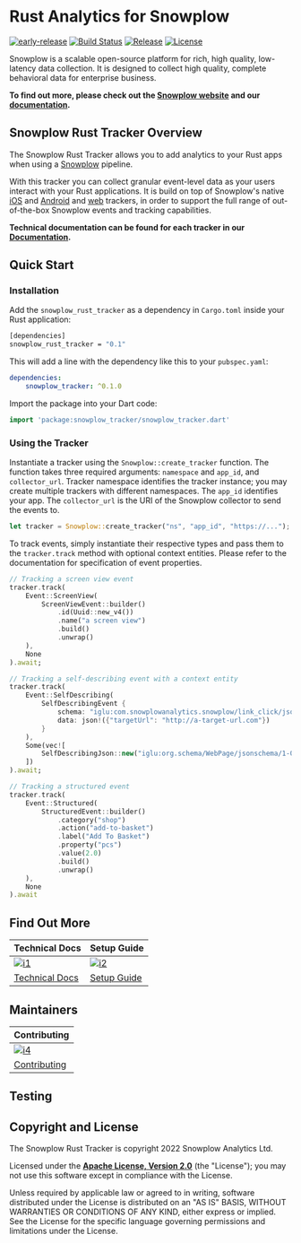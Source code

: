 # Rust Analytics for Snowplow

[![early-release]][tracker-classificiation]
[![Build Status][gh-actions-image]][gh-actions]
[![Release][release-image]][releases]
[![License][license-image]][license]

Snowplow is a scalable open-source platform for rich, high quality, low-latency data collection. It is designed to collect high quality, complete behavioral data for enterprise business.

**To find out more, please check out the [Snowplow website][website] and our [documentation][docs].**

## Snowplow Rust Tracker Overview

The Snowplow Rust Tracker allows you to add analytics to your Rust apps when using a [Snowplow][snowplow] pipeline.

With this tracker you can collect granular event-level data as your users interact with your Rust applications.
It is build on top of Snowplow's native [iOS](https://github.com/snowplow/snowplow-objc-tracker) and [Android](https://github.com/snowplow/snowplow-android-tracker) and [web](https://github.com/snowplow/snowplow-javascript-tracker) trackers, in order to support the full range of out-of-the-box Snowplow events and tracking capabilities.

**Technical documentation can be found for each tracker in our [Documentation][rust-docs].**

## Quick Start

### Installation

Add the `snowplow_rust_tracker` as a dependency in `Cargo.toml` inside your Rust application:

```bash
[dependencies]
snowplow_rust_tracker = "0.1"
```

This will add a line with the dependency like this to your `pubspec.yaml`:

```yml
dependencies:
    snowplow_tracker: ^0.1.0
```

Import the package into your Dart code:

```dart
import 'package:snowplow_tracker/snowplow_tracker.dart'
```

### Using the Tracker

Instantiate a tracker using the `Snowplow::create_tracker` function.
The function takes three required arguments: `namespace` and `app_id`, and `collector_url`.
Tracker namespace identifies the tracker instance; you may create multiple trackers with different namespaces.
The `app_id` identifies your app.
The `collector_url` is the URI of the Snowplow collector to send the events to.

```rust
let tracker = Snowplow::create_tracker("ns", "app_id", "https://...");
```

To track events, simply instantiate their respective types and pass them to the `tracker.track` method with optional context entities.
Please refer to the documentation for specification of event properties.

```dart
// Tracking a screen view event
tracker.track(
    Event::ScreenView(
        ScreenViewEvent::builder()
            .id(Uuid::new_v4())
            .name("a screen view")
            .build()
            .unwrap()
    ),
    None
).await;

// Tracking a self-describing event with a context entity
tracker.track(
    Event::SelfDescribing(
        SelfDescribingEvent {
            schema: "iglu:com.snowplowanalytics.snowplow/link_click/jsonschema/1-0-1".to_string(),
            data: json!({"targetUrl": "http://a-target-url.com"})
        }
    ), 
    Some(vec![
        SelfDescribingJson::new("iglu:org.schema/WebPage/jsonschema/1-0-0", json!({"keywords": ["tester"]}))
    ])
).await;

// Tracking a structured event
tracker.track(
    Event::Structured(
        StructuredEvent::builder()
            .category("shop")
            .action("add-to-basket")
            .label("Add To Basket")
            .property("pcs")
            .value(2.0)
            .build()
            .unwrap()
    ),
    None
).await
```

## Find Out More

| Technical Docs                    | Setup Guide                 |
|-----------------------------------|-----------------------------|
| [![i1][techdocs-image]][techdocs] | [![i2][setup-image]][setup] |
| [Technical Docs][techdocs]        | [Setup Guide][setup]        |

## Maintainers

| Contributing                                 |
|----------------------------------------------|
| [![i4][contributing-image]](CONTRIBUTING.md) |
| [Contributing](CONTRIBUTING.md)              |

## Testing

## Copyright and License

The Snowplow Rust Tracker is copyright 2022 Snowplow Analytics Ltd.

Licensed under the **[Apache License, Version 2.0][license]** (the "License");
you may not use this software except in compliance with the License.

Unless required by applicable law or agreed to in writing, software
distributed under the License is distributed on an "AS IS" BASIS,
WITHOUT WARRANTIES OR CONDITIONS OF ANY KIND, either express or implied.
See the License for the specific language governing permissions and
limitations under the License.

[website]: https://snowplowanalytics.com
[snowplow]: https://github.com/snowplow/snowplow
[docs]: https://docs.snowplowanalytics.com/
[rust-docs]: https://docs.snowplowanalytics.com/docs/collecting-data/collecting-from-own-applications/rust-tracker/

[gh-actions]: https://github.com/snowplow-incubator/snowplow-rust-tracker/actions/workflows/build.yml
[gh-actions-image]: https://github.com/snowplow-incubator/snowplow-rust-tracker/actions/workflows/build.yml/badge.svg

[license]: https://www.apache.org/licenses/LICENSE-2.0
[license-image]: https://img.shields.io/badge/license-Apache--2-blue.svg?style=flat

[release-image]: https://img.shields.io/pub/v/snowplow_tracker
[releases]: https://pub.dev/packages/snowplow_tracker

[techdocs]: https://docs.snowplowanalytics.com/docs/collecting-data/collecting-from-own-applications/rust-tracker/
[techdocs-image]: https://d3i6fms1cm1j0i.cloudfront.net/github/images/techdocs.png
[setup]: https://docs.snowplowanalytics.com/docs/collecting-data/collecting-from-own-applications/rust-tracker/quick-start-guide
[setup-image]: https://d3i6fms1cm1j0i.cloudfront.net/github/images/setup.png

[api-docs]: https://snowplow.github.io/snowplow-rust-tracker/

[contributing-image]: https://d3i6fms1cm1j0i.cloudfront.net/github/images/contributing.png

[tracker-classificiation]: https://github.com/snowplow/snowplow/wiki/Tracker-Maintenance-Classification
[early-release]: https://img.shields.io/static/v1?style=flat&label=Snowplow&message=Early%20Release&color=014477&labelColor=9ba0aa&logo=data:image/png;base64,iVBORw0KGgoAAAANSUhEUgAAABAAAAAQCAMAAAAoLQ9TAAAAeFBMVEVMaXGXANeYANeXANZbAJmXANeUANSQAM+XANeMAMpaAJhZAJeZANiXANaXANaOAM2WANVnAKWXANZ9ALtmAKVaAJmXANZaAJlXAJZdAJxaAJlZAJdbAJlbAJmQAM+UANKZANhhAJ+EAL+BAL9oAKZnAKVjAKF1ALNBd8J1AAAAKHRSTlMAa1hWXyteBTQJIEwRgUh2JjJon21wcBgNfmc+JlOBQjwezWF2l5dXzkW3/wAAAHpJREFUeNokhQOCA1EAxTL85hi7dXv/E5YPCYBq5DeN4pcqV1XbtW/xTVMIMAZE0cBHEaZhBmIQwCFofeprPUHqjmD/+7peztd62dWQRkvrQayXkn01f/gWp2CrxfjY7rcZ5V7DEMDQgmEozFpZqLUYDsNwOqbnMLwPAJEwCopZxKttAAAAAElFTkSuQmCC
